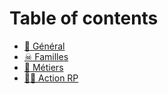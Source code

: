 # Table of contents

* [📄 Général](README.md)
* [☠ Familles](reglements/familles.md)
* [👮 Métiers](reglements/metiers.md)
* [👨🌾 Action RP](reglements/action-rp.md)
